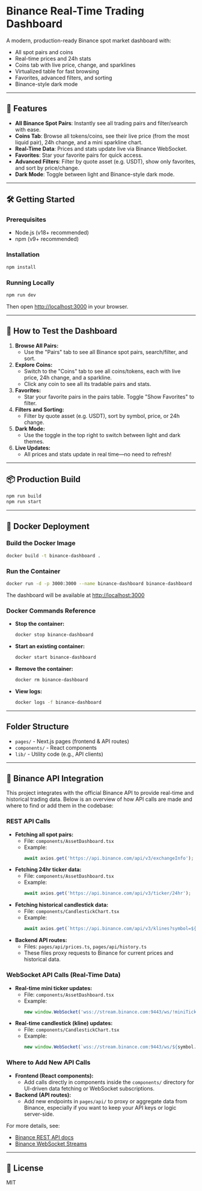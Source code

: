 # Binance Real-Time Trading Dashboard

A modern, production-ready Binance spot market dashboard with:
- All spot pairs and coins
- Real-time prices and 24h stats
- Coins tab with live price, change, and sparklines
- Virtualized table for fast browsing
- Favorites, advanced filters, and sorting
- Binance-style dark mode

---

## 🚀 Features
- **All Binance Spot Pairs**: Instantly see all trading pairs and filter/search with ease.
- **Coins Tab**: Browse all tokens/coins, see their live price (from the most liquid pair), 24h change, and a mini sparkline chart.
- **Real-Time Data**: Prices and stats update live via Binance WebSocket.
- **Favorites**: Star your favorite pairs for quick access.
- **Advanced Filters**: Filter by quote asset (e.g. USDT), show only favorites, and sort by price/change.
- **Dark Mode**: Toggle between light and Binance-style dark mode.

---

## 🛠️ Getting Started

### Prerequisites
- Node.js (v18+ recommended)
- npm (v9+ recommended)

### Installation
```bash
npm install
```

### Running Locally
```bash
npm run dev
```
Then open [http://localhost:3000](http://localhost:3000) in your browser.

---

## 🧪 How to Test the Dashboard

1. **Browse All Pairs:**
   - Use the "Pairs" tab to see all Binance spot pairs, search/filter, and sort.
2. **Explore Coins:**
   - Switch to the "Coins" tab to see all coins/tokens, each with live price, 24h change, and a sparkline.
   - Click any coin to see all its tradable pairs and stats.
3. **Favorites:**
   - Star your favorite pairs in the pairs table. Toggle "Show Favorites" to filter.
4. **Filters and Sorting:**
   - Filter by quote asset (e.g. USDT), sort by symbol, price, or 24h change.
5. **Dark Mode:**
   - Use the toggle in the top right to switch between light and dark themes.
6. **Live Updates:**
   - All prices and stats update in real time—no need to refresh!

---

## 📦 Production Build
```bash
npm run build
npm run start
```

---

## 🐳 Docker Deployment

### Build the Docker Image
```bash
docker build -t binance-dashboard .
```

### Run the Container
```bash
docker run -d -p 3000:3000 --name binance-dashboard binance-dashboard
```

The dashboard will be available at [http://localhost:3000](http://localhost:3000)

### Docker Commands Reference
- **Stop the container:**
  ```bash
  docker stop binance-dashboard
  ```
- **Start an existing container:**
  ```bash
  docker start binance-dashboard
  ```
- **Remove the container:**
  ```bash
  docker rm binance-dashboard
  ```
- **View logs:**
  ```bash
  docker logs -f binance-dashboard
  ```

---

## Folder Structure
- `pages/` - Next.js pages (frontend & API routes)
- `components/` - React components
- `lib/` - Utility code (e.g., API clients)

---

## 🔗 Binance API Integration

This project integrates with the official Binance API to provide real-time and historical trading data. Below is an overview of how API calls are made and where to find or add them in the codebase:

### REST API Calls
- **Fetching all spot pairs:**
  - File: `components/AssetDashboard.tsx`
  - Example: 
    ```js
    await axios.get('https://api.binance.com/api/v3/exchangeInfo');
    ```
- **Fetching 24hr ticker data:**
  - File: `components/AssetDashboard.tsx`
  - Example:
    ```js
    await axios.get('https://api.binance.com/api/v3/ticker/24hr');
    ```
- **Fetching historical candlestick data:**
  - File: `components/CandlestickChart.tsx`
  - Example:
    ```js
    await axios.get(`https://api.binance.com/api/v3/klines?symbol=${symbol}&interval=${interval}&limit=${limit}`);
    ```
- **Backend API routes:**
  - Files: `pages/api/prices.ts`, `pages/api/history.ts`
  - These files proxy requests to Binance for current prices and historical data.

### WebSocket API Calls (Real-Time Data)
- **Real-time mini ticker updates:**
  - File: `components/AssetDashboard.tsx`
  - Example:
    ```js
    new window.WebSocket('wss://stream.binance.com:9443/ws/!miniTicker@arr');
    ```
- **Real-time candlestick (kline) updates:**
  - File: `components/CandlestickChart.tsx`
  - Example:
    ```js
    new window.WebSocket(`wss://stream.binance.com:9443/ws/${symbol.toLowerCase()}@kline_1h`);
    ```

### Where to Add New API Calls
- **Frontend (React components):**
  - Add calls directly in components inside the `components/` directory for UI-driven data fetching or WebSocket subscriptions.
- **Backend (API routes):**
  - Add new endpoints in `pages/api/` to proxy or aggregate data from Binance, especially if you want to keep your API keys or logic server-side.

For more details, see:
- [Binance REST API docs](https://binance-docs.github.io/apidocs/spot/en/)
- [Binance WebSocket Streams](https://binance-docs.github.io/apidocs/spot/en/#websocket-market-streams)

---

## 📝 License
MIT
